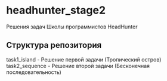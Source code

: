 # headhunter_stage2
Решения задач Школы программистов HeadHunter

## Структура репозитория
task1_island - Решение первой задачи (Тропический остров)
task2_sequence - Решение второй задачи (Бесконечная последовательность)
